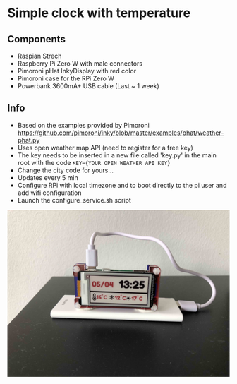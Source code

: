 # Simple clock with temperature

## Components
* Raspian Strech
* Raspberry Pi Zero W with male connectors
* Pimoroni pHat InkyDisplay with red color
* Pimoroni case for the RPi Zero W
* Powerbank 3600mA+ USB cable (Last ~ 1 week)

## Info
* Based on the examples provided by Pimoroni
https://github.com/pimoroni/inky/blob/master/examples/phat/weather-phat.py
* Uses open weather map API (need to register for a free key)
* The key needs to be inserted in a new file called 'key.py' in the main root with the code `KEY={YOUR OPEN WEATHER API KEY}`
* Change the city code for yours...
* Updates every 5 min
* Configure RPi with local timezone and to boot directly to the pi user and add wifi configuration
* Launch the configure_service.sh script


![](clock.jpg)


